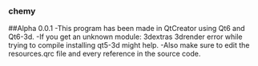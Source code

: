 ### chemy
##Alpha 0.0.1
-This program has been made in QtCreator using Qt6 and Qt6-3d.
-If you get an unknown module: 3dextras 3drender error while trying to compile installing qt5-3d might help.
-Also make sure to edit the resources.qrc file and every reference in the source code.
